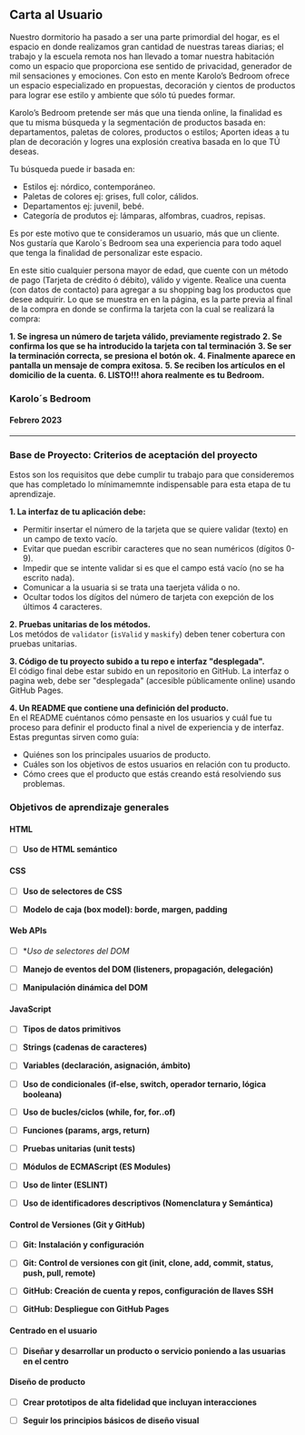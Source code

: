 ## Carta al Usuario

Nuestro dormitorio ha pasado a ser una parte primordial del hogar, es el espacio en donde realizamos gran cantidad de nuestras tareas diarias; el trabajo y la escuela remota nos han llevado a tomar nuestra habitación como un espacio que proporciona ese sentido de privacidad, generador de mil sensaciones y emociones. Con esto en mente Karolo’s Bedroom ofrece un espacio especializado en propuestas, decoración y cientos de productos para lograr ese estilo y ambiente que sólo tú puedes formar.

Karolo’s Bedroom pretende ser más que una tienda online, la finalidad es que tu misma búsqueda y la segmentación de productos basada en: departamentos, paletas de colores, productos o estilos; Aporten ideas a tu plan  de decoración y logres una explosión creativa basada en lo que TÚ deseas.

Tu búsqueda puede ir basada en: 

* Estilos
ej: nórdico, contemporáneo.
* Paletas de colores 
ej: grises, full color, cálidos.
* Departamentos
ej: juvenil, bebé.
* Categoría de produtos
ej: lámparas, alfombras, cuadros, repisas.

Es por este motivo que te consideramos un usuario, más que un cliente. Nos gustaría que Karolo´s Bedroom sea una experiencia para todo aquel que tenga la finalidad de personalizar este espacio.

En este sitio cualquier persona mayor de edad, que cuente con un método de pago (Tarjeta de crédito ó débito), válido y vigente. Realice una cuenta (con datos de contacto) para agregar a su shopping bag los productos que desee adquirir. Lo que se muestra en en la página, es la parte previa al final de la compra en donde se confirma la tarjeta con la cual se realizará la compra:  

**1. Se ingresa un número de tarjeta válido, previamente registrado**
**2. Se confirma los que se ha introducido la tarjeta con tal terminación**
**3. Se ser la terminación correcta, se presiona el botón ok.**
**4. Finalmente aparece en pantalla un mensaje de compra exitosa.**
**5. Se reciben los artículos en el domicilio de la cuenta.**
**6. LISTO!!! ahora realmente es tu Bedroom.**

### Karolo´s Bedroom 
#### Febrero 2023

***


### Base de Proyecto: Criterios de aceptación del proyecto

Estos son los requisitos que debe cumplir tu trabajo para que consideremos que has completado lo mínimamemnte indispensable para esta etapa de tu aprendizaje.

**1. La interfaz de tu aplicación debe:**

* Permitir insertar el número de la tarjeta que se quiere validar (texto) en un campo de texto vacío. 
* Evitar que puedan escribir caracteres que no sean numéricos (dígitos 0-9).  
* Impedir que se intente validar si es que el campo está vacío (no se ha escrito nada).  
* Comunicar a la usuaria si se trata una taerjeta válida o no.  
* Ocultar todos los dígitos del número de tarjeta con exepción de los últimos
  4 caracteres.  

**2. Pruebas unitarias de los métodos.**  
Los metódos de `validator` (`isValid` y `maskify`) deben tener cobertura con
pruebas unitarias.

**3. Código de tu proyecto subido a tu repo e interfaz "desplegada".**  
El código final debe estar subido en un repositorio en GitHub. La interfaz o
pagina web, debe ser "desplegada" (accesible públicamente online) usando
GitHub Pages.
  
**4. Un README que contiene una definición del producto.**  
En el README cuéntanos cómo pensaste en los usuarios y cuál fue tu proceso
para definir el producto final a nivel de experiencia y de interfaz.  
Estas preguntas sirven como guía:

* Quiénes son los principales usuarios de producto.
* Cuáles son los objetivos de estos usuarios en relación con tu producto.
* Cómo crees que el producto que estás creando está resolviendo sus problemas.


### Objetivos de aprendizaje generales

#### HTML

- [ ] **Uso de HTML semántico**


#### CSS

- [ ] **Uso de selectores de CSS**

- [ ] **Modelo de caja (box model): borde, margen, padding**


#### Web APIs

- [ ] **Uso de selectores del DOM*

- [ ] **Manejo de eventos del DOM (listeners, propagación, delegación)**

- [ ] **Manipulación dinámica del DOM**


#### JavaScript

- [ ] **Tipos de datos primitivos**

- [ ] **Strings (cadenas de caracteres)**

- [ ] **Variables (declaración, asignación, ámbito)**

- [ ] **Uso de condicionales (if-else, switch, operador ternario, lógica booleana)**

- [ ] **Uso de bucles/ciclos (while, for, for..of)**

- [ ] **Funciones (params, args, return)**

- [ ] **Pruebas unitarias (unit tests)**

- [ ] **Módulos de ECMAScript (ES Modules)**

- [ ] **Uso de linter (ESLINT)**

- [ ] **Uso de identificadores descriptivos (Nomenclatura y Semántica)**


#### Control de Versiones (Git y GitHub)

- [ ] **Git: Instalación y configuración**

- [ ] **Git: Control de versiones con git (init, clone, add, commit, status, push, pull, remote)**

- [ ] **GitHub: Creación de cuenta y repos, configuración de llaves SSH**

- [ ] **GitHub: Despliegue con GitHub Pages**


#### Centrado en el usuario

- [ ] **Diseñar y desarrollar un producto o servicio poniendo a las usuarias en el centro**


#### Diseño de producto

- [ ] **Crear prototipos de alta fidelidad que incluyan interacciones**

- [ ] **Seguir los principios básicos de diseño visual**


